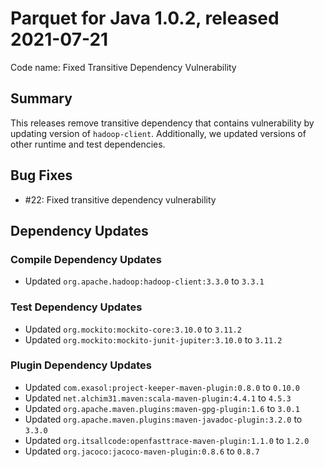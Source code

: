 # Parquet for Java 1.0.2, released 2021-07-21

Code name: Fixed Transitive Dependency Vulnerability

## Summary

This releases remove transitive dependency that contains vulnerability by updating version of `hadoop-client`. Additionally, we updated versions of other runtime and test dependencies.

## Bug Fixes

* #22: Fixed transitive dependency vulnerability

## Dependency Updates

### Compile Dependency Updates

* Updated `org.apache.hadoop:hadoop-client:3.3.0` to `3.3.1`

### Test Dependency Updates

* Updated `org.mockito:mockito-core:3.10.0` to `3.11.2`
* Updated `org.mockito:mockito-junit-jupiter:3.10.0` to `3.11.2`

### Plugin Dependency Updates

* Updated `com.exasol:project-keeper-maven-plugin:0.8.0` to `0.10.0`
* Updated `net.alchim31.maven:scala-maven-plugin:4.4.1` to `4.5.3`
* Updated `org.apache.maven.plugins:maven-gpg-plugin:1.6` to `3.0.1`
* Updated `org.apache.maven.plugins:maven-javadoc-plugin:3.2.0` to `3.3.0`
* Updated `org.itsallcode:openfasttrace-maven-plugin:1.1.0` to `1.2.0`
* Updated `org.jacoco:jacoco-maven-plugin:0.8.6` to `0.8.7`
